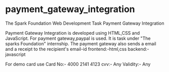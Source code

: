 # payment_gateway_integration
The Spark Foundation Web Development Task Payment Gateway Integration

Payment Gateway Integration is developed using HTML,CSS and JavaScript. 
For payment gateway,paypal is used. It is task under "The sparks Foundation" internship.
The payment gateway also sends a email and a receipt to the recipient's email-id
frontend:-html,css
backend:-javascript


For demo card use
Card No:- 4000 2141 4123
cvv:- Any
Validity:- Any
